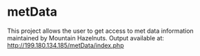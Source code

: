 # metData
This project allows the user to get access to met data information maintained by Mountain Hazelnuts.
Output available at: http://199.180.134.185/metData/index.php
